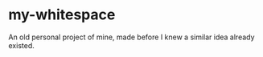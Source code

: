 # my-whitespace
An old personal project of mine, made before I knew a similar idea already existed.

